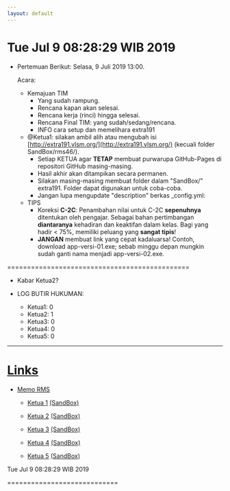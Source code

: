 ```yaml
---
layout: default
---
```


Tue Jul  9 08:28:29 WIB 2019
============================ 






* Pertemuan Berikut: Selasa, 9 Juli 2019 13:00.

  Acara:
  * Kemajuan TIM
    * Yang sudah rampung.
    * Rencana kapan akan selesai.
    * Rencana kerja (rinci) hingga selesai.
    * Rencana Final TIM: yang sudah/sedang/rencana.
    * INFO cara setup dan memelihara extra191
  * @Ketua1: silakan ambil alih atau mengubah isi 
    [http://extra191.vlsm.org/](http://extra191.vlsm.org/)
    (kecuali folder SandBox/rms46/).
    * Setiap KETUA agar **TETAP** membuat purwarupa GitHub-Pages di repositori GitHub masing-masing.
    * Hasil akhir akan ditampikan secara permanen.
    * Silakan masing-masing membuat folder dalam "SandBox/" extra191. Folder dapat digunakan untuk coba-coba.
    * Jangan lupa mengupdate "description" berkas _config.yml:
  * TIPS
    * Koreksi **C-2C**: Penambahan nilai untuk C-2C **sepenuhnya** ditentukan oleh pengajar. 
      Sebagai bahan pertimbangan **diantaranya** kehadiran dan keaktifan dalam kelas.
      Bagi yang hadir < 75%, memiliki peluang yang **sangat tipis**!
    * **JANGAN** membuat link yang cepat kadaluarsa! Contoh, download app-versi-01.exe; sebab minggu depan mungkin sudah ganti nama menjadi app-versi-02.exe.

==============================================
  * Kabar Ketua2?

* LOG BUTIR HUKUMAN:
  * Ketua1: 0
  * Ketua2: 1
  * Ketua3: 0
  * Ketua4: 0
  * Ketua5: 0

<hr>

# [Links](https://extra191.vlsm.org)

- [Memo RMS](
   https://github.com/UI-FASILKOM-OS/extra191/tree/master/SandBox/rms46/)

  - [Ketua 1](
     https://SeedSider.github.io/extra191/)
    [(SandBox)](
     https://github.com/SeedSider/extra191/tree/master/SandBox/SeedSider/)

  - [Ketua 2](
     https://zeeblader.github.io/extra191/)
    [(SandBox)](
     https://github.com/zeeblader/extra191/tree/master/SandBox/zeeblader/)

  - [Ketua 3](
     https://ihsanauliaa.github.io/extra191/)
    [(SandBox)](
     https://github.com/ihsanauliaa/extra191/tree/master/SandBox/ihsanauliaa/)

  - [Ketua 4](
     https://andriansyahp.github.io/extra191/)
    [(SandBox)](
     https://github.com/andriansyahp/extra191/tree/master/SandBox/andriansyahp/)

  - [Ketua 5](
     https://arriski.github.io/extra191/)
    [(SandBox)](
     https://github.com/arriski/extra191/tree/master/SandBox/arriski/)


Tue Jul  9 08:28:29 WIB 2019

============================

